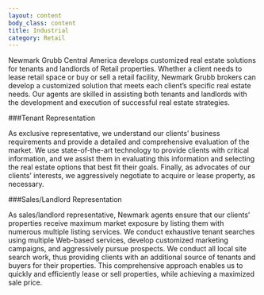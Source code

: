 ```yaml
---
layout: content
body_class: content
title: Industrial
category: Retail
---
```

Newmark Grubb Central America develops customized real estate solutions for tenants and landlords of Retail properties. Whether a client needs to lease retail space or buy or sell a retail facility, Newmark Grubb brokers can develop a customized solution that meets each client’s specific real estate needs. Our agents are skilled in assisting both tenants and landlords with the development and execution of successful real estate strategies.

###Tenant Representation

As exclusive representative, we understand our clients’ business requirements and provide a detailed and comprehensive evaluation of the market. We use state-of-the-art technology to provide clients with critical information, and we assist them in evaluating this information and selecting the real estate options that best fit their goals. Finally, as advocates of our clients’ interests, we aggressively negotiate to acquire or lease property, as necessary.

###Sales/Landlord Representation

As sales/landlord representative, Newmark agents ensure that our clients’ properties receive maximum market exposure by listing them with numerous multiple listing services. We conduct exhaustive tenant searches using multiple Web-based services, develop customized marketing campaigns, and aggressively pursue prospects. We conduct all local site search work, thus providing clients with an additional source of tenants and buyers for their properties. This comprehensive approach enables us to quickly and efficiently lease or sell  properties, while achieving a maximized sale price.
